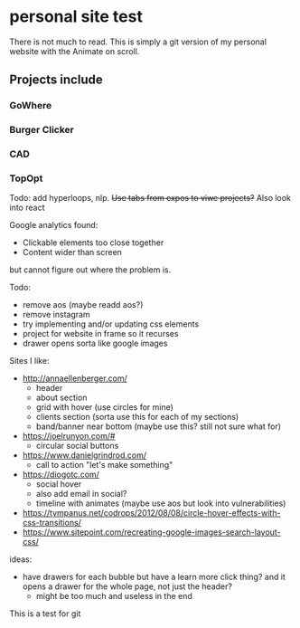 # personal site test

There is not much to read. This is simply a git version of my personal website with the Animate on scroll.

## Projects include
### GoWhere
### Burger Clicker
### CAD
### TopOpt


Todo:
add hyperloops, nlp. ~~Use tabs from expos to viwe projects?~~
Also look into react

Google analytics found:
- Clickable elements too close together
- Content wider than screen

but cannot figure out where the problem is.

Todo:
- remove aos (maybe readd aos?)
- remove instagram
- try implementing and/or updating css elements
- project for website in frame so it recurses
- drawer opens sorta like google images

Sites I like:
- http://annaellenberger.com/
  - header
  - about section
  - grid with hover (use circles for mine)
  - clients section (sorta use this for each of my sections)
  - band/banner near bottom (maybe use this? still not sure what for)
- https://joelrunyon.com/#
  - circular social buttons
- https://www.danielgrindrod.com/
  - call to action "let's make something"
- https://diogotc.com/
  - social hover
  - also add email in social?
  - timeline with animates (maybe use aos but look into vulnerabilities)
- https://tympanus.net/codrops/2012/08/08/circle-hover-effects-with-css-transitions/
- https://www.sitepoint.com/recreating-google-images-search-layout-css/

ideas:
- have drawers for each bubble but have a learn more click thing? and it opens a drawer for the whole page, not just the header?
  - might be too much and useless in the end


This is a test for git
